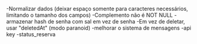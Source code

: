 -Normalizar dados (deixar espaço somente para caracteres necessários, limitando o tamanho dos campos)
-Complemento não é NOT NULL
-armazenar hash de senha com sal em vez de senha
-Em vez de deletar, usar "deletedAt" (modo paranoid)
-melhorar o sistema de mensagens
-api key
-status_reserva